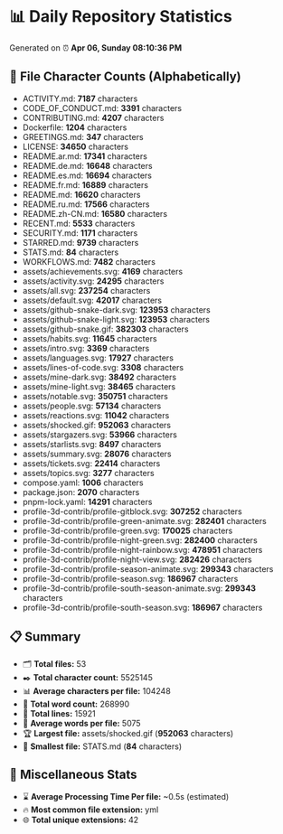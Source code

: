 # 📊 Daily Repository Statistics
Generated on ⏰ **Apr 06, Sunday 08:10:36 PM**

## 📂 File Character Counts (Alphabetically)
- ACTIVITY.md: **7187** characters
- CODE_OF_CONDUCT.md: **3391** characters
- CONTRIBUTING.md: **4207** characters
- Dockerfile: **1204** characters
- GREETINGS.md: **347** characters
- LICENSE: **34650** characters
- README.ar.md: **17341** characters
- README.de.md: **16648** characters
- README.es.md: **16694** characters
- README.fr.md: **16889** characters
- README.md: **16620** characters
- README.ru.md: **17566** characters
- README.zh-CN.md: **16580** characters
- RECENT.md: **5533** characters
- SECURITY.md: **1171** characters
- STARRED.md: **9739** characters
- STATS.md: **84** characters
- WORKFLOWS.md: **7482** characters
- assets/achievements.svg: **4169** characters
- assets/activity.svg: **24295** characters
- assets/all.svg: **237254** characters
- assets/default.svg: **42017** characters
- assets/github-snake-dark.svg: **123953** characters
- assets/github-snake-light.svg: **123953** characters
- assets/github-snake.gif: **382303** characters
- assets/habits.svg: **11645** characters
- assets/intro.svg: **3369** characters
- assets/languages.svg: **17927** characters
- assets/lines-of-code.svg: **3308** characters
- assets/mine-dark.svg: **38492** characters
- assets/mine-light.svg: **38465** characters
- assets/notable.svg: **350751** characters
- assets/people.svg: **57134** characters
- assets/reactions.svg: **11042** characters
- assets/shocked.gif: **952063** characters
- assets/stargazers.svg: **53966** characters
- assets/starlists.svg: **8497** characters
- assets/summary.svg: **28076** characters
- assets/tickets.svg: **22414** characters
- assets/topics.svg: **3277** characters
- compose.yaml: **1006** characters
- package.json: **2070** characters
- pnpm-lock.yaml: **14291** characters
- profile-3d-contrib/profile-gitblock.svg: **307252** characters
- profile-3d-contrib/profile-green-animate.svg: **282401** characters
- profile-3d-contrib/profile-green.svg: **170025** characters
- profile-3d-contrib/profile-night-green.svg: **282400** characters
- profile-3d-contrib/profile-night-rainbow.svg: **478951** characters
- profile-3d-contrib/profile-night-view.svg: **282426** characters
- profile-3d-contrib/profile-season-animate.svg: **299343** characters
- profile-3d-contrib/profile-season.svg: **186967** characters
- profile-3d-contrib/profile-south-season-animate.svg: **299343** characters
- profile-3d-contrib/profile-south-season.svg: **186967** characters

## 📋 Summary
- 🗂️ **Total files:** 53
- ✒️ **Total character count:** 5525145
- 📊 **Average characters per file:** 104248
- 📝 **Total word count:** 268990
- 🧾 **Total lines:** 15921
- 📐 **Average words per file:** 5075
- 🏆 **Largest file:** assets/shocked.gif (**952063** characters)
- 🥉 **Smallest file:** STATS.md (**84** characters)

## 🌟 Miscellaneous Stats
- ⌛ **Average Processing Time Per file:** ~0.5s (estimated)
- 🔥 **Most common file extension:** yml
- 🌐 **Total unique extensions:** 42
